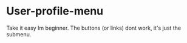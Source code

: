 # User-profile-menu
Take it easy Im beginner.
The buttons (or links) dont work, it's just the submenu.
